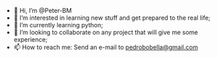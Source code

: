 - 👋 Hi, I’m @Peter-BM
- 👀 I’m interested in learning new stuff and get prepared to the real life;
- 🌱 I’m currently learning python; 
- 💞️ I’m looking to collaborate on any project that will give me some experience;
- 📫 How to reach me: Send an e-mail to pedrobobella@gmail.com 

<!---
Peter-BM/Peter-BM is a ✨ special ✨ repository because its `README.md` (this file) appears on your GitHub profile.
You can click the Preview link to take a look at your changes.
--->
